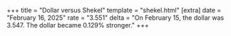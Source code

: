 +++
title = "Dollar versus Shekel"
template = "shekel.html"
[extra]
date = "February 16, 2025"
rate = "3.551"
delta = "On February 15, the dollar was 3.547. The dollar became 0.129% stronger."
+++
